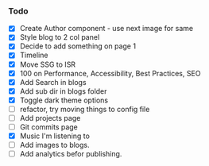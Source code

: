 ### Todo

- [x] Create Author component - use next image for same
- [x] Style blog to 2 col panel
- [x] Decide to add something on page 1
- [x] Timeline
- [x] Move SSG to ISR
- [x] 100 on Performance, Accessibility, Best Practices, SEO
- [x] Add Search in blogs
- [x] Add sub dir in blogs folder
- [x] Toggle dark theme options
- [ ] refactor, try moving things to config file
- [ ] Add projects page
- [ ] Git commits page
- [x] Music I'm listening to
- [ ] Add images to blogs.
- [ ] Add analytics befor publishing.
